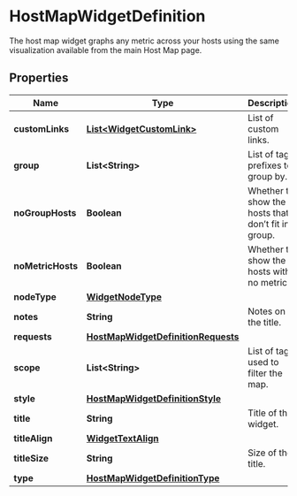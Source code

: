 

# HostMapWidgetDefinition

The host map widget graphs any metric across your hosts using the same visualization available from the main Host Map page.
## Properties

Name | Type | Description | Notes
------------ | ------------- | ------------- | -------------
**customLinks** | [**List&lt;WidgetCustomLink&gt;**](WidgetCustomLink.md) | List of custom links. |  [optional]
**group** | **List&lt;String&gt;** | List of tag prefixes to group by. |  [optional]
**noGroupHosts** | **Boolean** | Whether to show the hosts that don’t fit in a group. |  [optional]
**noMetricHosts** | **Boolean** | Whether to show the hosts with no metrics. |  [optional]
**nodeType** | [**WidgetNodeType**](WidgetNodeType.md) |  |  [optional]
**notes** | **String** | Notes on the title. |  [optional]
**requests** | [**HostMapWidgetDefinitionRequests**](HostMapWidgetDefinitionRequests.md) |  | 
**scope** | **List&lt;String&gt;** | List of tags used to filter the map. |  [optional]
**style** | [**HostMapWidgetDefinitionStyle**](HostMapWidgetDefinitionStyle.md) |  |  [optional]
**title** | **String** | Title of the widget. |  [optional]
**titleAlign** | [**WidgetTextAlign**](WidgetTextAlign.md) |  |  [optional]
**titleSize** | **String** | Size of the title. |  [optional]
**type** | [**HostMapWidgetDefinitionType**](HostMapWidgetDefinitionType.md) |  | 




